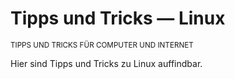 # Tipps und Tricks&nbsp;― Linux

<small>TIPPS UND TRICKS FÜR COMPUTER UND INTERNET</small>

Hier sind Tipps und Tricks zu Linux auffindbar.
